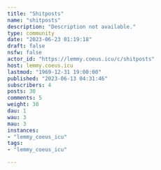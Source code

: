 ```yaml
---
title: "Shitposts" 
name: "shitposts"
description: "Description not available."
type: community
date: "2023-06-23 01:19:18"
draft: false
nsfw: false
actor_id: "https://lemmy.coeus.icu/c/shitposts"
host: lemmy.coeus.icu
lastmod: "1969-12-31 19:00:00"
published: "2023-06-13 04:31:46"
subscribers: 4
posts: 30
comments: 5
weight: 30
dau: 1
wau: 3
mau: 3
instances:
- "lemmy_coeus_icu"
tags: 
- "lemmy_coeus_icu"

---
```

